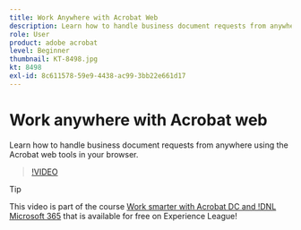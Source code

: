 ```yaml
---
title: Work Anywhere with Acrobat Web
description: Learn how to handle business document requests from anywhere using the Acrobat web tools in your browser
role: User
product: adobe acrobat
level: Beginner
thumbnail: KT-8498.jpg
kt: 8498
exl-id: 8c611578-59e9-4438-ac99-3bb22e661d17
---
```

# Work anywhere with Acrobat web

Learn how to handle business document requests from anywhere using the Acrobat web tools in your browser.

>[!VIDEO](https://video.tv.adobe.com/v/337436?hidetitle=true)

>[!TIP]
>
>This video is part of the course [Work smarter with Acrobat DC and !DNL Microsoft 365](https://experienceleague.adobe.com/?recommended=Acrobat-U-1-2021.microsoft365) that is available for free on Experience League!
